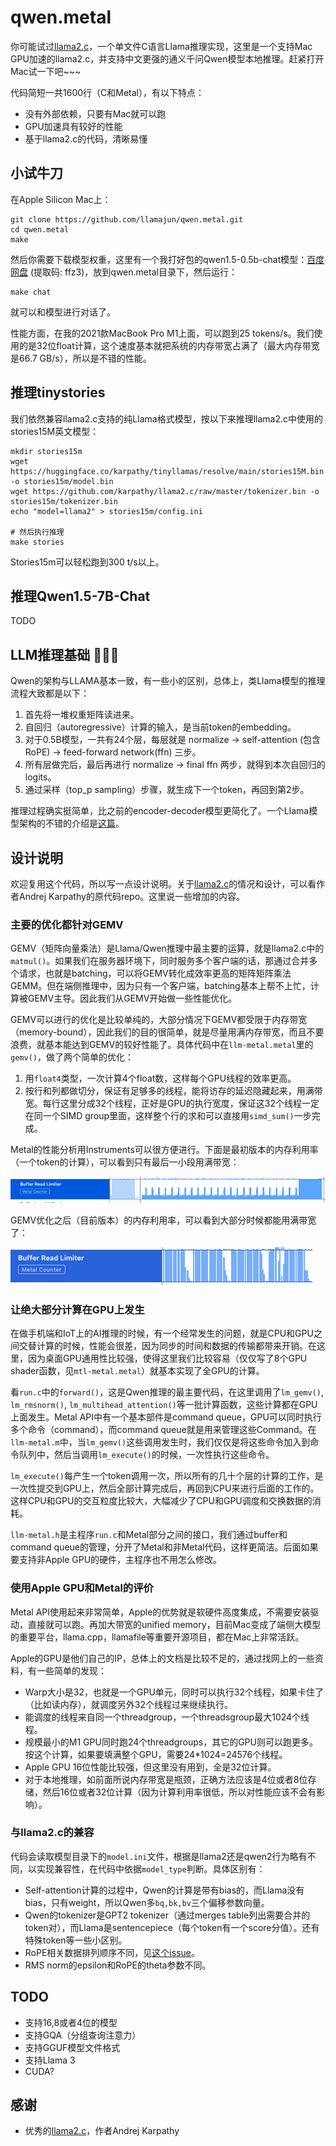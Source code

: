 # qwen.metal

你可能试过[llama2.c](https://github.com/karpathy/llama2.c)，一个单文件C语言Llama推理实现，这里是一个支持Mac GPU加速的llama2.c，并支持中文更强的通义千问Qwen模型本地推理。赶紧打开Mac试一下吧~~~

代码简短一共1600行（C和Metal），有以下特点：
* 没有外部依赖，只要有Mac就可以跑
* GPU加速具有较好的性能
* 基于llama2.c的代码，清晰易懂

## 小试牛刀

在Apple Silicon Mac上：

```
git clone https://github.com/llamajun/qwen.metal.git
cd qwen.metal
make
```

然后你需要下载模型权重，这里有一个我打好包的qwen1.5-0.5b-chat模型：[百度网盘](https://pan.baidu.com/s/19qUz9fS6HjDq0Yb-T0i_aA) (提取码: ffz3)，放到qwen.metal目录下，然后运行：

```
make chat
```

就可以和模型进行对话了。

性能方面，在我的2021款MacBook Pro M1上面，可以跑到25 tokens/s。我们使用的是32位float计算，这个速度基本就把系统的内存带宽占满了（最大内存带宽是66.7 GB/s），所以是不错的性能。

## 推理tinystories

我们依然兼容llama2.c支持的纯Llama格式模型，按以下来推理llama2.c中使用的stories15M英文模型：

```
mkdir stories15m
wget https://huggingface.co/karpathy/tinyllamas/resolve/main/stories15M.bin -o stories15m/model.bin
wget https://github.com/karpathy/llama2.c/raw/master/tokenizer.bin -o stories15m/tokenizer.bin
echo "model=llama2" > stories15m/config.ini

# 然后执行推理
make stories
```

Stories15m可以轻松跑到300 t/s以上。

## 推理Qwen1.5-7B-Chat

TODO

## LLM推理基础 🦙🦙🦙

Qwen的架构与LLAMA基本一致，有一些小的区别，总体上，类Llama模型的推理流程大致都是以下：

1. 首先将一堆权重矩阵读进来。
2. 自回归（autoregressive）计算的输入，是当前token的embedding。
3. 对于0.5B模型，一共有24个层，每层就是 normalize -> self-attention (包含RoPE) -> feed-forward network(ffn) 三步。
4. 所有层做完后，最后再进行 normalize -> final ffn 两步，就得到本次自回归的logits。
5. 通过采样（top_p sampling）步骤，就生成下一个token，再回到第2步。

推理过程确实挺简单，比之前的encoder-decoder模型更简化了。一个Llama模型架构的不错的介绍是[这篇](https://zhuanlan.zhihu.com/p/651248009)。

## 设计说明

欢迎复用这个代码，所以写一点设计说明。关于[llama2.c](https://github.com/karpathy/llama2.c)的情况和设计，可以看作者Andrej Karpathy的原代码repo。这里说一些增加的内容。

### 主要的优化都针对GEMV

GEMV（矩阵向量乘法）是Llama/Qwen推理中最主要的运算，就是llama2.c中的`matmul()`。如果我们在服务器环境下，同时服务多个客户端的话，那通过合并多个请求，也就是batching，可以将GEMV转化成效率更高的矩阵矩阵乘法GEMM。但在端侧推理中，因为只有一个客户端，batching基本上帮不上忙，计算被GEMV主导。因此我们从GEMV开始做一些性能优化。

GEMV可以进行的优化是比较单纯的，大部分情况下GEMV都受限于内存带宽（memory-bound），因此我们的目的很简单，就是尽量用满内存带宽，而且不要浪费，就基本能达到GEMV的较好性能了。具体代码中在`llm-metal.metal`里的`gemv()`，做了两个简单的优化：

1. 用`float4`类型，一次计算4个float数，这样每个GPU线程的效率更高。
2. 按行和列都做切分，保证有足够多的线程，能将访存的延迟隐藏起来，用满带宽。每行这里分成32个线程，正好是GPU的执行宽度，保证这32个线程一定在同一个SIMD group里面，这样整个行的求和可以直接用`simd_sum()`一步完成。

Metal的性能分析用Instruments可以很方便进行。下面是最初版本的内存利用率（一个token的计算），可以看到只有最后一小段用满带宽：

![](doc/metal-bandwidth.png)

GEMV优化之后（目前版本）的内存利用率，可以看到大部分时候都能用满带宽了：

![](doc/metal-bandwidth2.png)

### 让绝大部分计算在GPU上发生

在做手机端和IoT上的AI推理的时候，有一个经常发生的问题，就是CPU和GPU之间交替计算的时候，性能会很差，因为同步的时间和数据的传输都带来开销。在这里，因为桌面GPU通用性比较强，使得这里我们比较容易（仅仅写了8个GPU shader函数，见`mtl-metal.metal`）就基本实现了全GPU的计算。

看`run.c`中的`forward()`，这是Qwen推理的最主要代码，在这里调用了`lm_gemv()`, `lm_rmsnorm()`, `lm_multihead_attention()`等一批计算函数，这些计算都在GPU上面发生。Metal API中有一个基本部件是command queue，GPU可以同时执行多个命令（command），而command queue就是用来管理这些Command。在`llm-metal.m`中，当`lm_gemv()`这些调用发生时，我们仅仅是将这些命令加入到命令队列中，然后当调用`lm_execute()`的时候，一次性执行这些命令。

`lm_execute()`每产生一个token调用一次，所以所有的几十个层的计算的工作，是一次性提交到GPU上，然后全部计算完成后，再回到CPU来进行后面的工作的。这样CPU和GPU的交互粒度比较大，大幅减少了CPU和GPU调度和交换数据的消耗。

`llm-metal.h`是主程序`run.c`和Metal部分之间的接口，我们通过buffer和command queue的管理，分开了Metal和非Metal代码，这样更简洁。后面如果要支持非Apple GPU的硬件，主程序也不用怎么修改。

### 使用Apple GPU和Metal的评价

Metal API使用起来非常简单，Apple的优势就是软硬件高度集成，不需要安装驱动，直接就可以跑。再加大带宽的unified memory，目前Mac变成了端侧大模型的重要平台，llama.cpp，llamafile等重要开源项目，都在Mac上非常活跃。

Apple的GPU是他们自己的IP，总体上的文档是比较不足的，通过找网上的一些资料，有一些简单的发现：
  * Warp大小是32，也就是一个GPU单元，同时可以执行32个线程，如果卡住了（比如读内存），就调度另外32个线程过来继续执行。
  * 能调度的线程来自同一个threadgroup，一个threadsgroup最大1024个线程。
  * 规模最小的M1 GPU同时跑24个threadgroups，其它的GPU则可以跑更多。按这个计算，如果要填满整个GPU，需要24*1024=24576个线程。
  * Apple GPU 16位性能比较强，但这里没有用到，全是32位计算。
  * 对于本地推理，如前面所说内存带宽是瓶颈，正确方法应该是4位或者8位存储，然后16位或者32位计算（因为计算利用率很低，所以对性能应该不会有影响）。

### 与llama2.c的兼容

代码会读取模型目录下的`model.ini`文件，根据是llama2还是qwen2行为略有不同，以实现兼容性，在代码中依据`model_type`判断。具体区别有：
* Self-attention计算的过程中，Qwen的计算是带有bias的，而Llama没有bias，只有weight，所以Qwen多`bq,bk,bv`三个偏移参数向量。
* Qwen的tokenizer是GPT2 tokenizer（通过merges table列出需要合并的token对），而Llama是sentencepiece（每个token有一个score分值）。还有特殊token等一些小区别。
* RoPE相关数据排列顺序不同，见[这个issue](https://github.com/juncongmoo/pyllama/issues/83)。
* RMS norm的epsilon和RoPE的theta参数不同。

## TODO

* 支持16,8或者4位的模型
* 支持GQA（分组查询注意力）
* 支持GGUF模型文件格式
* 支持Llama 3
* CUDA?

## 感谢
* 优秀的[llama2.c](https://github.com/karpathy/llama2.c)，作者Andrej Karpathy

